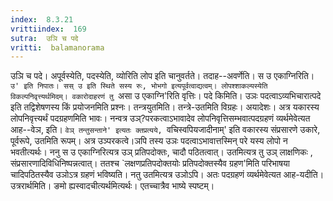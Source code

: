 ```yaml
---
index:  8.3.21
vrittiindex:  169
sutra:  उञि च पदे
vritti:  balamanorama 
---
```


उञि च पदे। अपूर्वस्येति, पदस्येति, व्योरिति लोप इति चानुवर्तते। तदाह--अवर्णेति। स उ एकाग्निरिति। `उ' इति निपातः। सस् उ इति स्थिते सस्य रुः, भोभगो इत्यपूर्वत्वाद्यत्वम्। लोपश्शाकल्यस्येति विकल्पनिवृत्त्यर्थमिदम्। वकारोदाहरणं तु `असा उ एकाग्नि'रिति वृत्तिः। पदे किमिति। उञः पदत्वाऽव्यभिचारात्पदे इति तद्विशेषणस्य किं प्रयोजनमिति प्रश्नः। तन्त्रयुतमिति। तन्त्रे-उतमिति विग्रहः। अयादेशः। अत्र यकारस्य लोपनिवृत्त्यर्थं पदग्रहणमिति भावः। नन्वत्र उञ्?परकत्वाऽभावादेव लोपनिवृत्तिसम्भवात्पदग्रहणं व्यर्थमेवेत्यत आह--वेञ, इति। `वेञ् तन्तुसन्ताने' इत्यतः क्तप्रत्यये, `वचिस्वपियजादीनाम्' इति वकारस्य संप्रसारणे उकारे, पूर्वरूपे, उतमिति रूपम्। अत्र उञ्परकत्वे।ञपि तस्य उञः पदत्वाऽभावात्तस्मिन् परे यस्य लोपो न भवतीत्यर्थः। ननु स उ एकाग्निरित्यत्र उञ् प्रतिपदोक्तः, चादौ पठितत्वात्। उतमित्यत्र तु उञ् लाक्षणिकः , संप्रसारणादिविधिनिष्पन्नत्वात्। ततश्च `लक्षणप्रतिपदोक्तयोः प्रतिपदोक्तस्यैव ग्रहण'मिति परिभाषया चादिपठितस्यैव उञोऽत्र ग्रहणं भविष्यति। नतु उतमित्यत्र उञोऽपि। अतः पदग्रहणं व्यर्थमेवेत्यत आह-यदीति। उत्ररार्थमिति। ङमो ह्यस्वादचीत्यर्थमित्यर्थः। एतच्चात्रैव भाष्ये स्पष्टम्। 

